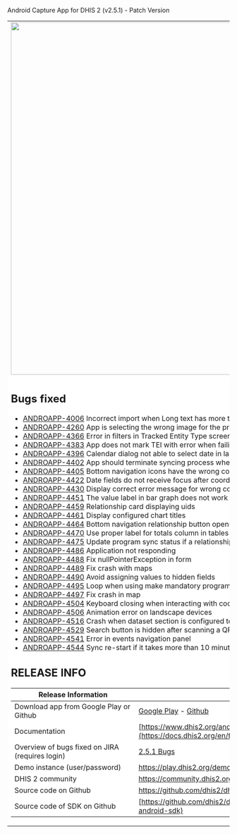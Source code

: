 Android Capture App for DHIS 2 (v2.5.1) - Patch Version
<table>
<tr> 
<td> 
<img src="https://s3-eu-west-1.amazonaws.com/content.dhis2.org/dhis2-android/android-chrome-384x384.png" width="800"> 
</td> 
<td>
This is a patch version of the <strong>DHIS2 Android App</strong> It builds upon the last version including bug fixes that couldn't wait to the next version.
It includes no functional improvements neither changes in the User Interface. It means that yours users can update without experiencing any change in the UI.
</td>
</tr> 
<tr> 
<td colspan="2" bgcolor="white">

## Bugs fixed
* [ANDROAPP-4006](https://jira.dhis2.org/browse/ANDROAPP-4006) Incorrect import when Long text has more than 400 characters
* [ANDROAPP-4260](https://jira.dhis2.org/browse/ANDROAPP-4260) App is selecting the wrong image for the profile picture
* [ANDROAPP-4366](https://jira.dhis2.org/browse/ANDROAPP-4366) Error in filters in Tracked Entity Type screen
* [ANDROAPP-4383](https://jira.dhis2.org/browse/ANDROAPP-4383) App does not mark TEI with error when failing to upload image
* [ANDROAPP-4396](https://jira.dhis2.org/browse/ANDROAPP-4396) Calendar dialog not able to select date in landscape
* [ANDROAPP-4402](https://jira.dhis2.org/browse/ANDROAPP-4402) App should terminate syncing process when logging out
* [ANDROAPP-4405](https://jira.dhis2.org/browse/ANDROAPP-4405) Bottom navigation icons have the wrong color
* [ANDROAPP-4422](https://jira.dhis2.org/browse/ANDROAPP-4422) Date fields do not receive focus after coordinates fields
* [ANDROAPP-4430](https://jira.dhis2.org/browse/ANDROAPP-4430) Display correct error message for wrong configured server in login
* [ANDROAPP-4451](https://jira.dhis2.org/browse/ANDROAPP-4451) The value label in bar graph does not work
* [ANDROAPP-4459](https://jira.dhis2.org/browse/ANDROAPP-4459) Relationship card displaying uids
* [ANDROAPP-4461](https://jira.dhis2.org/browse/ANDROAPP-4461) Display configured chart titles
* [ANDROAPP-4464](https://jira.dhis2.org/browse/ANDROAPP-4464) Bottom navigation relationship button opens notes screen
* [ANDROAPP-4470](https://jira.dhis2.org/browse/ANDROAPP-4470) Use proper label for totals column in tables
* [ANDROAPP-4475](https://jira.dhis2.org/browse/ANDROAPP-4475) Update program sync status if a relationship changes
* [ANDROAPP-4486](https://jira.dhis2.org/browse/ANDROAPP-4486) Application not responding
* [ANDROAPP-4488](https://jira.dhis2.org/browse/ANDROAPP-4488) Fix nullPointerException in form
* [ANDROAPP-4489](https://jira.dhis2.org/browse/ANDROAPP-4489) Fix crash with maps
* [ANDROAPP-4490](https://jira.dhis2.org/browse/ANDROAPP-4490) Avoid assigning values to hidden fields
* [ANDROAPP-4495](https://jira.dhis2.org/browse/ANDROAPP-4495) Loop when using make mandatory program rule
* [ANDROAPP-4497](https://jira.dhis2.org/browse/ANDROAPP-4497) Fix crash in map
* [ANDROAPP-4504](https://jira.dhis2.org/browse/ANDROAPP-4504) Keyboard closing when interacting with coordinates latitude and logitude fields
* [ANDROAPP-4506](https://jira.dhis2.org/browse/ANDROAPP-4506) Animation error on landscape devices
* [ANDROAPP-4516](https://jira.dhis2.org/browse/ANDROAPP-4516) Crash when dataset section is configured to show row totals
* [ANDROAPP-4529](https://jira.dhis2.org/browse/ANDROAPP-4529) Search button is hidden after scanning a QR/Barcode
* [ANDROAPP-4541](https://jira.dhis2.org/browse/ANDROAPP-4541) Error in events navigation panel
* [ANDROAPP-4544](https://jira.dhis2.org/browse/ANDROAPP-4544) Sync re-start if it takes more than 10 minutes

## RELEASE INFO

|Release Information|Link|
| --- | --- |
|Download app from Google Play or Github |[Google Play](https://www.dhis2.org/app-store) - [Github](https://github.com/dhis2/dhis2-android-capture-app/releases)| 
|Documentation|[https://www.dhis2.org/android-documentation](https://docs.dhis2.org/en/full/use/dhis2-android-app.html)|
|Overview of bugs fixed on JIRA (requires login)|[2.5.1 Bugs](https://jira.dhis2.org/issues/?filter=12325)|
|Demo instance (user/password)|[https://play.dhis2.org/demo/ ](https://play.dhis2.org/demo/) Credentials: android / Android123|
|DHIS 2 community|[https://community.dhis2.org Mobile Community ](https://community.dhis2.org/c/subcommunities/mobile/16)|
|Source code on Github|[https://github.com/dhis2/dhis2-android-capture-app ](https://github.com/dhis2/dhis2-android-capture-app)|
|Source code of SDK on Github |[https://github.com/dhis2/dhis2-android-sdk](https://github.com/dhis2/dhis2-android-sdk)| 

</td>
</tr>
</table>